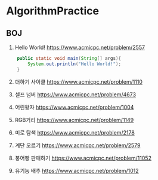 # AlgorithmPractice 

## BOJ

1. Hello World!
https://www.acmicpc.net/problem/2557
~~~ Java
	public static void main(String[] args){
		System.out.println("Hello World!");
	}
~~~

2. 더하기 사이클
https://www.acmicpc.net/problem/1110

3. 셀프 넘버
https://www.acmicpc.net/problem/4673

4. 어린왕자
https://www.acmicpc.net/problem/1004

5. RGB거리
https://www.acmicpc.net/problem/1149

6. 미로 탐색
https://www.acmicpc.net/problem/2178

7. 계단 오르기
https://www.acmicpc.net/problem/2579

8. 붕어빵 판매하기
https://www.acmicpc.net/problem/11052

9. 유기농 배추
https://www.acmicpc.net/problem/1012
